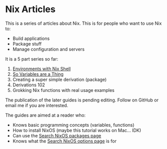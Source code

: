 # Nix Articles

This is a series of articles about Nix.  This is for people who want to use Nix to:

* Build applications
* Package stuff
* Manage configuration and servers

It is a 5 part series so far:

1. [Environments with Nix Shell](https://www.sam.today/blog/environments-with-nix-shell-learning-nix-pt-1/)
2. [So Variables are a Thing](https://www.sam.today/blog/so-variables-are-a-thing-learning-nix-pt-2/)
3. Creating a super simple derivation (package)
4. Derivations 102
5. Grokking Nix functions with real usage examples

The publication of the later guides is pending editing.  Follow on GitHub or email me if you are interested.

The guides are aimed at a reader who:

* Knows basic programming concepts (variables, functions)
* How to install NixOS (maybe this tutorial works on Mac... IDK)
* Can use the [Search NixOS packages page](https://nixos.org/nixos/packages.html)
* Knows what the [Search NixOS options page](https://nixos.org/nixos/options.html) is for
